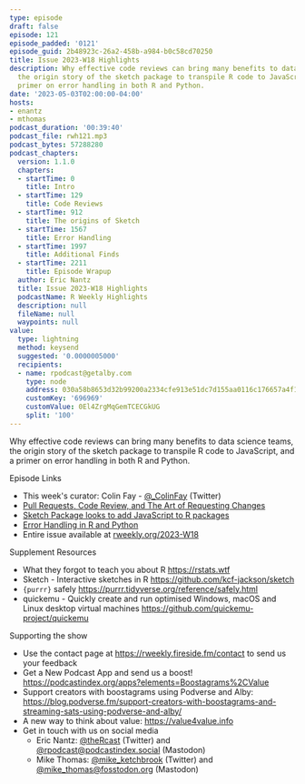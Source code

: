 ```yaml
---
type: episode
draft: false
episode: 121
episode_padded: '0121'
episode_guid: 2b48923c-26a2-458b-a984-b0c58cd70250
title: Issue 2023-W18 Highlights
description: Why effective code reviews can bring many benefits to data science teams,
  the origin story of the sketch package to transpile R code to JavaScript, and a
  primer on error handling in both R and Python.
date: '2023-05-03T02:00:00-04:00'
hosts:
- enantz
- mthomas
podcast_duration: '00:39:40'
podcast_file: rwh121.mp3
podcast_bytes: 57288280
podcast_chapters:
  version: 1.1.0
  chapters:
  - startTime: 0
    title: Intro
  - startTime: 129
    title: Code Reviews
  - startTime: 912
    title: The origins of Sketch
  - startTime: 1567
    title: Error Handling
  - startTime: 1997
    title: Additional Finds
  - startTime: 2211
    title: Episode Wrapup
  author: Eric Nantz
  title: Issue 2023-W18 Highlights
  podcastName: R Weekly Highlights
  description: null
  fileName: null
  waypoints: null
value:
  type: lightning
  method: keysend
  suggested: '0.0000005000'
  recipients:
  - name: rpodcast@getalby.com
    type: node
    address: 030a58b8653d32b99200a2334cfe913e51dc7d155aa0116c176657a4f1722677a3
    customKey: '696969'
    customValue: 0El4ZrgMqGemTCECGkUG
    split: '100'
---
```

Why effective code reviews can bring many benefits to data science
teams, the origin story of the sketch package to transpile R code to
JavaScript, and a primer on error handling in both R and Python.

Episode Links

-   This week's curator: Colin Fay -
    <a href="https://twitter.com/_ColinFay" rel="nofollow">@_ColinFay</a>
    (Twitter)
-   <a
    href="https://matthewrkaye.com/posts/series/doing-data-science/2023-04-14-code-review/code-review.html"
    rel="nofollow">Pull Requests, Code Review, and The Art of Requesting
    Changes</a>
-   <a
    href="https://www.r-consortium.org/blog/2023/04/26/sketch-package-looks-to-add-javascript-to-r-packages"
    rel="nofollow">Sketch Package looks to add JavaScript to R packages</a>
-   <a
    href="https://towardsdatascience.com/error-handling-in-r-and-python-5a4d60f3fba6"
    rel="nofollow">Error Handling in R and Python</a>
-   Entire issue available at
    <a href="https://rweekly.org/2023-W18.html"
    rel="nofollow">rweekly.org/2023-W18</a>

Supplement Resources

-   What they forgot to teach you about R
    <a href="https://rstats.wtf" rel="nofollow">https://rstats.wtf</a>
-   Sketch - Interactive sketches in R
    <a href="https://github.com/kcf-jackson/sketch"
    rel="nofollow">https://github.com/kcf-jackson/sketch</a>
-   `{purrr}` safely
    <a href="https://purrr.tidyverse.org/reference/safely.html"
    rel="nofollow">https://purrr.tidyverse.org/reference/safely.html</a>
-   quickemu - Quickly create and run optimised Windows, macOS and Linux
    desktop virtual machines
    <a href="https://github.com/quickemu-project/quickemu"
    rel="nofollow">https://github.com/quickemu-project/quickemu</a>

Supporting the show

-   Use the contact page at
    <a href="https://rweekly.fireside.fm/contact"
    rel="nofollow">https://rweekly.fireside.fm/contact</a> to send us
    your feedback
-   Get a New Podcast App and send us a boost!
    <a href="https://podcastindex.org/apps?elements=Boostagrams%2CValue"
    rel="nofollow">https://podcastindex.org/apps?elements=Boostagrams%2CValue</a>
-   Support creators with boostagrams using Podverse and Alby: <a
    href="https://blog.podverse.fm/support-creators-with-boostagrams-and-streaming-sats-using-podverse-and-alby/"
    rel="nofollow">https://blog.podverse.fm/support-creators-with-boostagrams-and-streaming-sats-using-podverse-and-alby/</a>
-   A new way to think about value: <a href="https://value4value.info"
    rel="nofollow">https://value4value.info</a>
-   Get in touch with us on social media
    -   Eric Nantz:
        <a href="https://twitter.com/theRcast" rel="nofollow">@theRcast</a>
        (Twitter) and <a href="https://podcastindex.social/@rpodcast"
        rel="nofollow">@rpodcast@podcastindex.social</a> (Mastodon)
    -   Mike Thomas: <a href="https://twitter.com/mike_ketchbrook"
        rel="nofollow">@mike_ketchbrook</a> (Twitter) and
        <a href="https://fosstodon.org/@mike_thomas"
        rel="nofollow">@mike_thomas@fosstodon.org</a> (Mastodon)
